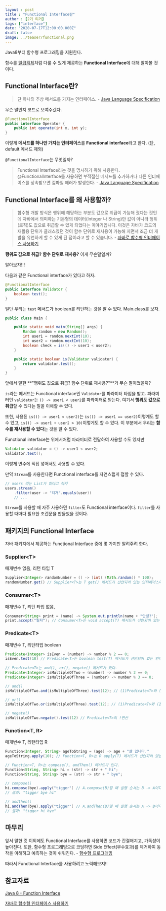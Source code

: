 ```yaml
---
layout : post
title : "Functional Interface란"
author : [2기_티거]
tags: ["interface"]
date: "2020-07-17T12:00:00.000Z"
draft: false
image: ../teaser/functional.png
---
```


Java8부터 함수형 프로그래밍을 지원한다.

함수를 [일급객체]([https://medium.com/@lazysoul/functional-programming-%EC%97%90%EC%84%9C-1%EA%B8%89-%EA%B0%9D%EC%B2%B4%EB%9E%80-ba1aeb048059](https://medium.com/@lazysoul/functional-programming-에서-1급-객체란-ba1aeb048059))처럼 다룰 수 있게 제공하는 **Functional Interface**에 대해 알아볼 것이다.

## Functional Interface란?

> 단 하나의 추상 메서드를 가지는 인터페이스. - [Java Language Specification](https://docs.oracle.com/javase/specs/jls/se8/html/jls-9.html#jls-9.8)

무슨 말인지 코드로 보여주겠다.

```java
@FunctionalInterface
public interface Operator {
    public int operate(int x, int y);
}
```

이렇게 **메서드를 하나만 가지는 인터페이스**를 **Functional interface**라고 한다. (단, default 메서드 제외)

`@FunctionalInterface`는 무엇일까?

> Functional Interface라는 것을 명시하기 위해 사용한다. @FunctionalInterface를 사용하면 부적절한 메서드를 추가하거나 다른 인터페이스를 상속받으면 컴파일 에러가 발생한다. - [Java Language Specification](https://docs.oracle.com/javase/specs/jls/se8/html/jls-9.html#jls-9.6.4.9)

## Functional Interface를 왜 사용할까?

> 함수형 개발 방식은 행위에 해당하는 부분도 값으로 취급이 가능해 졌다는 것인데 자바에서 의미하는 기본형의 데이터(Integer 나 String)만 값이 아니라 행위(로직)도 값으로 취급할 수 있게 되었다는 이야기입니다. 이것은 자바가 코드의 재활용 단위가 클래스였던 것이 함수 단위로 재사용이 가능해 지면서 조금 더 개발을 유연하게 할 수 있게 된 점이라고 할 수 있습니다. - [자바로 함수형 인터페이스 사용하기](https://jogeum.net/18)

**행위도 값으로 취급?** **함수 단위로 재사용?** 이게 무슨말일까?

알아보자!!!

다음과 같은 Functional interface가 있다고 하자.

```java
@FunctionalInterface
public interface Validator {
    boolean test();
}
```

일단 우리는 `test` 메서드가 boolean를 리턴하는 것을 알 수 있다. Main.class를 보자.

```java
public class Main {

    public static void main(String[] args) {
        Random random = new Random();
        int user1 = random.nextInt(10);
        int user2 = random.nextInt(10);
        boolean check = is(() -> user1 < user2);
    }

    public static boolean is(Validator validator) {
        return validator.test();
    }
}
```

앞에서 말한 **"행위도 값으로 취급? 함수 단위로 재사용?"**가 무슨 말이었을까?

`is`라는 메서드는 Functional interface인 `Validator`를 파라미터 타입을 받고. 파라미터인 `validator`는 `() -> user1 < user2`를 파라미터로 받는다. 여기서 **행위도 값으로 취급**할 수 있다는 말을 이해할 수 있다. 

또한, 사용된 `is(() -> user1 < user2)`는 `is(() -> user1 == user2)`이렇게도 할 수 있고, `is(() -> user1 + user2 > 10)`이렇게도 할 수 있다. 이 부분에서 우리는 **함수를 재사용할 수 있다**는 것을 알 수 있다.

Functional interface는 위에서처럼 파라미터로 전달하여 사용할 수도 있지만

```java
Validator validator = () -> user1 < user2;
validator.test();
```

이렇게 변수에 직접 넣어서도 사용할 수 있다.

만약 `Stream`를 사용한다면 Functional interface를 자연스럽게 접할 수 있다.

```java
// users 라는 List가 있다고 하자
users.stream()
    .filter(user -> "티거".equals(user))
    // ...
```

`Stream`를 사용할 때 자주 사용하던 `filter`도 Functional interface이다.  `filter`를 사용할 때마다 필요한 조건문을 만들었을 것이다.

## 패키지의 Functional Interface

자바 패키지에서 제공하는 Functional Interface 중에 몇 가지만 알려주려 한다.

### Supplier\<T\>

매개변수 없음, 리턴 타입 T

```java
Supplier<Integer> randomNumber = () -> (int) (Math.random() * 100);
randomNumber.get() // Supplier<T>는 T get() 메서드가 선언되어 있는 인터페이스이다.
```

### Consumer\<T\>

매개변수 T, 리턴 타입 없음,

```java
Consumer<String> print = (name) -> System.out.println(name + "안녕?");
print.accept("필자"); // Consumer<T>는 void accept(T) 메서드가 선언되어 있는 인터페이스이다.
```

### Predicate\<T\>

매개변수 T, 리턴타입 boolean

```java
Predicate<Integer> isEven = (number) -> number % 2 == 0;
isEven.test(10) // Predicate<T>는 boolean test(T) 메서드가 선언되어 있는 인터페이스이다.
    
// Predicate<T>는 and(), or(), negate() 메서드가 있다.
Predicate<Integer> isMultipleOfTwo = (number) -> number % 2 == 0;
Predicate<Integer> isMultipleOfThree = (number) -> number % 3 == 0;

// and()
isMultipleOfTwo.and(isMultipleOfThree).test(12); // (1)Predicate<T>와 (2)Predicate<T>의 and 연산

// or()
isMultipleOfTwo.or(isMultipleOfThree).test(12); // (1)Predicate<T>와 (2)Predicate<T>의 or 연산

// negate()
isMultipleOfTwo.negate().test(12) // Predicate<T>의 !연산
```

### Function<T, R>

매개변수 T, 리턴타입 R

```java
Function<Integer, String> ageToString = (age) -> age + "살 입니다."
ageToString.apply(10); // Function<T, R>는 R apply(T) 메서드가 선언되어 있는 인터페이스이다.

// Function<T, R>는 compose(), andThen() 메서드가 있다.
Function<String, String> hi = (str) -> str + " hi";
Function<String, String> bye = (str) -> str + " bye";

// compose()
hi.compose(bye).apply("tigger") // A.compose(B)일 때 실행 순서는 B -> A이다.
// 결과: "tigger bye hi" 
    
// andthen()
hi.andThen(bye).apply("tigger") // A.andThen(B)일 때 실행 순서는 A -> B이다.
// 결과: "tigger hi bye" 
```

## 마무리

앞서 말한 것 이외에도 Functional Interface를 사용하면 코드가 간결해지고, 가독성이 높아진다. 또한, 함수형 프로그래밍으로 코딩하면 Side Effect(부수효과)를 제거하여 동작을 이해하고 예측하는 것이 쉬워진다. - [함수형 프로그래밍](https://junsday.tistory.com/37)

따라서 Functional Interface를 사용하려고 노력해보지!!

## 참고자료

[Java 8 - Function Interface](https://beomseok95.tistory.com/277)

[자바로 함수형 인터페이스 사용하기](https://jogeum.net/18)
